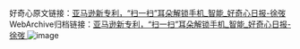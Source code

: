 好奇心原文链接：[亚马逊新专利，“扫一扫”耳朵解锁手机_智能_好奇心日报-徐弢 ](https://www.qdaily.com/articles/10875.html)
WebArchive归档链接：[亚马逊新专利，“扫一扫”耳朵解锁手机_智能_好奇心日报-徐弢 ](http://web.archive.org/web/20190623163315/https://www.qdaily.com/articles/10875.html)
![image](http://ww3.sinaimg.cn/large/007d5XDply1g3wccmakspj30u02ndkf0)